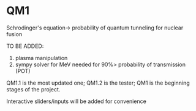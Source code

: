 # QM1
Schrodinger's equation-> probability of quantum tunneling for nuclear fusion

TO BE ADDED:
1. plasma manipulation
2. sympy solver for MeV needed for 90%> probability of transmission (POT)

QM1.1 is the most updated one; QM1.2 is the tester; QM1 is the beginning stages of the project. 


Interactive sliders/inputs will be added for convenience
